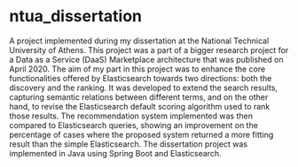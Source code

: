 # ntua_dissertation
A project implemented during my dissertation at the National Technical University of Athens. This project was a part of a bigger research project for a Data as a Service (DaaS) Marketplace architecture that was published on April 2020. The aim of my part in this project was to enhance the core functionalities offered by Elasticsearch towards two directions: both the discovery and the ranking. It was developed to extend the search results, capturing semantic relations between different terms, and on the other hand, to revise the Elasticsearch default scoring algorithm used to rank those results. The recommendation system implemented was then compared to Elasticsearch queries, showing an improvement on the percentage of cases where the proposed system returned a more fitting result than the simple Elasticsearch. The dissertation project was implemented in Java using Spring Boot and Elasticsearch.
